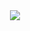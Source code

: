 <div align="center">
  <img src="https://media.discordapp.net/attachments/884267448910635148/1094512126418239588/Group_246.png">
</div>
